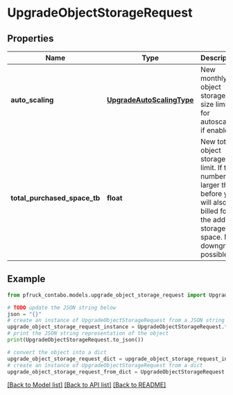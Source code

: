 # UpgradeObjectStorageRequest


## Properties

Name | Type | Description | Notes
------------ | ------------- | ------------- | -------------
**auto_scaling** | [**UpgradeAutoScalingType**](UpgradeAutoScalingType.md) | New monthly object storage size limit for autoscaling if enabled. | [optional] 
**total_purchased_space_tb** | **float** | New total object storage limit. If this number is larger than before you will also be billed for the added storage space. No downgrade possible. | [optional] 

## Example

```python
from pfruck_contabo.models.upgrade_object_storage_request import UpgradeObjectStorageRequest

# TODO update the JSON string below
json = "{}"
# create an instance of UpgradeObjectStorageRequest from a JSON string
upgrade_object_storage_request_instance = UpgradeObjectStorageRequest.from_json(json)
# print the JSON string representation of the object
print(UpgradeObjectStorageRequest.to_json())

# convert the object into a dict
upgrade_object_storage_request_dict = upgrade_object_storage_request_instance.to_dict()
# create an instance of UpgradeObjectStorageRequest from a dict
upgrade_object_storage_request_from_dict = UpgradeObjectStorageRequest.from_dict(upgrade_object_storage_request_dict)
```
[[Back to Model list]](../README.md#documentation-for-models) [[Back to API list]](../README.md#documentation-for-api-endpoints) [[Back to README]](../README.md)


